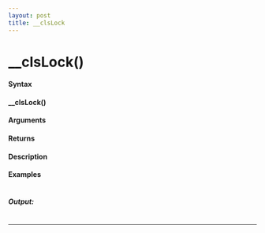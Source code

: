```yaml
---
layout: post
title: __clsLock
---
```


# __clsLock()


#### Syntax

#### __clsLock()

#### Arguments

#### Returns

#### Description

#### Examples

```

```

##### Output:

```

```

---